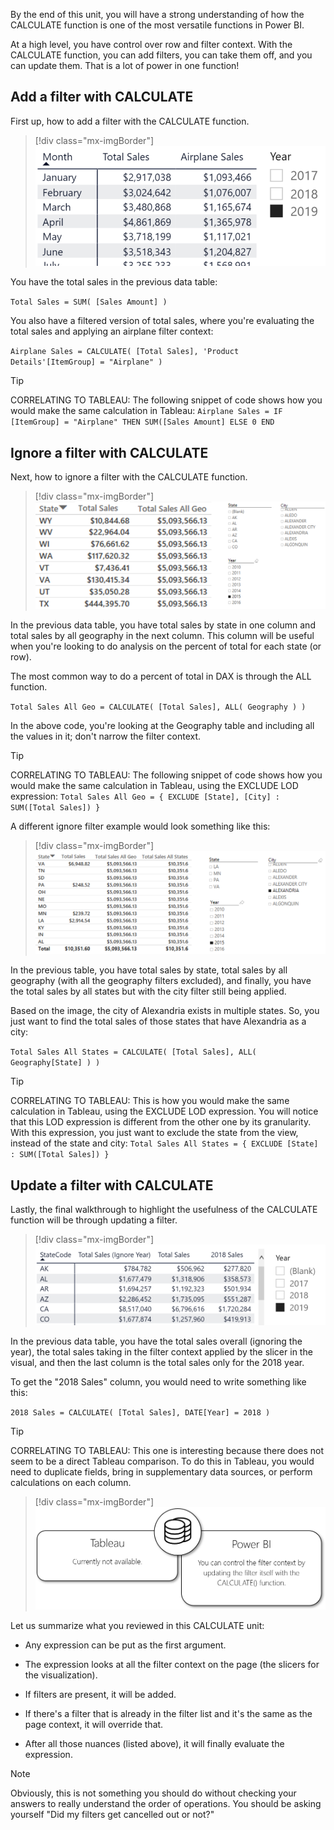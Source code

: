 By the end of this unit, you will have a strong understanding of how the CALCULATE function is one of the most versatile functions in Power BI.

At a high level, you have control over row and filter context. With the CALCULATE function, you can add filters, you can take them off, and you can update them. That is a lot of power in one function!

## Add a filter with CALCULATE

First up, how to add a filter with the CALCULATE function.

> [!div class="mx-imgBorder"]
> [![Data table that will be referenced when adding a filter with the CALCULATE function.](../media/add-filter.png)](../media/add-filter.png#lightbox)

You have the total sales in the previous data table:

`Total Sales = SUM( [Sales Amount] )`

You also have a filtered version of total sales, where you're evaluating the total sales and applying an airplane filter context:

`Airplane Sales = CALCULATE( [Total Sales], 'Product Details'[ItemGroup] = "Airplane" )`

> [!TIP]
> CORRELATING TO TABLEAU: The following snippet of code shows how you would make the same calculation in Tableau: `Airplane Sales = IF [ItemGroup] = "Airplane" THEN SUM([Sales Amount] ELSE 0 END`

## Ignore a filter with CALCULATE

Next, how to ignore a filter with the CALCULATE function.

> [!div class="mx-imgBorder"]
> [![Data table that will be referenced when ignoring a filter with the CALCULATE function.](../media/ignore-filter.png)](../media/ignore-filter.png#lightbox)

In the previous data table, you have total sales by state in one column and total sales by all geography in the next column. This column will be useful when you're looking to do analysis on the percent of total for each state (or row).

The most common way to do a percent of total in DAX is through the ALL function.

`Total Sales All Geo = CALCULATE( [Total Sales], ALL( Geography ) )`

In the above code, you're looking at the Geography table and including all the values in it; don't narrow the filter context.

> [!TIP]
> CORRELATING TO TABLEAU: The following snippet of code shows how you would make the same calculation in Tableau, using the EXCLUDE LOD expression: `Total Sales All Geo = { EXCLUDE [State], [City] : SUM([Total Sales]) }`

A different ignore filter example would look something like this:

> [!div class="mx-imgBorder"]
> [![Data table that will be referenced when ignoring filters with the CALCULATE function.](../media/ignore-filter-2.png)](../media/ignore-filter-2.png#lightbox)

In the previous table, you have total sales by state, total sales by all geography (with all the geography filters excluded), and finally, you have the total sales by all states but with the city filter still being applied.

Based on the image, the city of Alexandria exists in multiple states. So, you just want to find the total sales of those states that have Alexandria as a city:

`Total Sales All States = CALCULATE( [Total Sales], ALL( Geography[State] ) )`

> [!TIP]
> CORRELATING TO TABLEAU: This is how you would make the same calculation in Tableau, using the EXCLUDE LOD expression. You will notice that this LOD expression is different from the other one by its granularity. With this expression, you just want to exclude the state from the view, instead of the state and city: `Total Sales All States = { EXCLUDE [State] : SUM([Total Sales]) }`

## Update a filter with CALCULATE

Lastly, the final walkthrough to highlight the usefulness of the CALCULATE function will be through updating a filter.

> [!div class="mx-imgBorder"]
> [![Data table that will be referenced when updating a filter with the CALCULATE function.](../media/update-filter.png)](../media/update-filter.png#lightbox)

In the previous data table, you have the total sales overall (ignoring the year), the total sales taking in the filter context applied by the slicer in the visual, and then the last column is the total sales only for the 2018 year.

To get the "2018 Sales" column, you would need to write something like this:

`2018 Sales = CALCULATE( [Total Sales], DATE[Year] = 2018 )`

> [!TIP]
> CORRELATING TO TABLEAU: This one is interesting because there does not seem to be a direct Tableau comparison. To do this in Tableau, you would need to duplicate fields, bring in supplementary data sources, or perform calculations on each column.

> [!div class="mx-imgBorder"]
> [![Tableau, currently not available. Power BI, control filter context by updating the filter with the CALCULATE function.](../media/na-vs-update-filter-calculate.png)](../media/na-vs-update-filter-calculate.png#lightbox)

Let us summarize what you reviewed in this CALCULATE unit:

- Any expression can be put as the first argument.

- The expression looks at all the filter context on the page (the slicers for the visualization).

- If filters are present, it will be added.

- If there's a filter that is already in the filter list and it's the same as the page context, it will override that.

- After all those nuances (listed above), it will finally evaluate the expression.

> [!NOTE]
> Obviously, this is not something you should do without checking your answers to really understand the order of operations. You should be asking yourself "Did my filters get cancelled out or not?"
